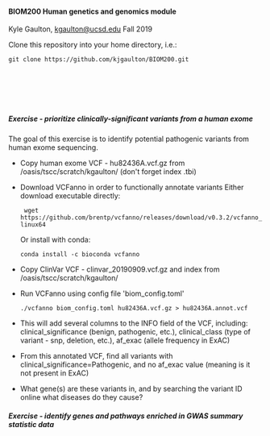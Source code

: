 #### BIOM200 Human genetics and genomics module



Kyle Gaulton, kgaulton@ucsd.edu
Fall 2019


Clone this repository into your home directory, i.e.:

```git clone https://github.com/kjgaulton/BIOM200.git```

<br/><br/><br/><br/>


##### Exercise - prioritize clinically-significant variants from a human exome

The goal of this exercise is to identify potential pathogenic variants from human exome sequencing.

- Copy human exome VCF - hu82436A.vcf.gz from /oasis/tscc/scratch/kgaulton/ (don't forget index .tbi)

- Download VCFanno in order to functionally annotate variants
  Either download executable directly: 
  
  ``` wget https://github.com/brentp/vcfanno/releases/download/v0.3.2/vcfanno_linux64```
  
  Or install with conda:
  
  ```conda install -c bioconda vcfanno```
  
- Copy ClinVar VCF - clinvar_20190909.vcf.gz and index from /oasis/tscc/scratch/kgaulton/

- Run VCFanno using config file 'biom_config.toml'

  ```./vcfanno biom_config.toml hu82436A.vcf.gz > hu82436A.annot.vcf```
  
- This will add several columns to the INFO field of the VCF, including: clinical_significance (benign, pathogenic, etc.), clinical_class (type of variant - snp, deletion, etc.), af_exac (allele frequency in ExAC)

- From this annotated VCF, find all variants with clinical_significance=Pathogenic, and no af_exac value (meaning is it not present in ExAC)

- What gene(s) are these variants in, and by searching the variant ID online what diseases do they cause?  



##### Exercise - identify genes and pathways enriched in GWAS summary statistic data
